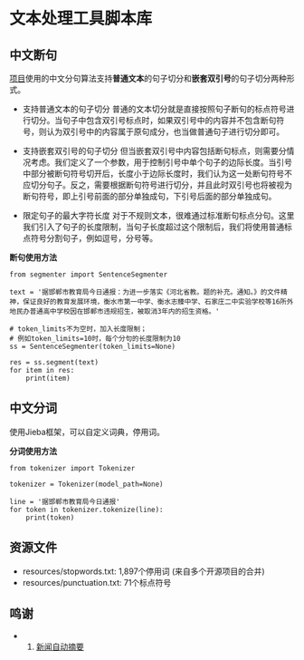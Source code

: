 # 文本处理工具脚本库


## 中文断句

[项目](http://git.code.oa.com/singerhe/NewsBrief)使用的中文分句算法支持**普通文本**的句子切分和**嵌套双引号**的句子切分两种形式。

- 支持普通文本的句子切分
普通的文本切分就是直接按照句子断句的标点符号进行切分。当句子中包含双引号标点时，如果双引号中的内容并不包含断句符号，则认为双引号中的内容属于原句成分，也当做普通句子进行切分即可。

- 支持嵌套双引号的句子切分
但当嵌套双引号中内容包括断句标点，则需要分情况考虑。我们定义了一个参数，用于控制引号中单个句子的边际长度。当引号中部分被断句符号切开后，长度小于边际长度时，我们认为这一处断句符号不应切分句子。反之，需要根据断句符号进行切分，并且此时双引号也将被视为断句符号，即上引号前面的部分单独成句，下引号后面的部分单独成句。

- 限定句子的最大字符长度
对于不规则文本，很难通过标准断句标点分句。这里我们引入了句子的长度限制，当句子长度超过这个限制后，我们将使用普通标点符号分割句子，例如逗号，分号等。

**断句使用方法**

```
from segmenter import SentenceSegmenter

text = '据邯郸市教育局今日通报：为进一步落实《河北省教。题的补充。通知。》的文件精神，保证良好的教育发展环境，衡水市第一中学、衡水志臻中学、石家庄二中实验学校等16所外地民办普通高中学校因在邯郸市违规招生，被取消3年内的招生资格。'

# token_limits不为空时，加入长度限制；
# 例如token_limits=10时，每个分句的长度限制为10
ss = SentenceSegmenter(token_limits=None)

res = ss.segment(text)
for item in res:
    print(item)

```

## 中文分词

使用Jieba框架，可以自定义词典，停用词。



**分词使用方法**

```
from tokenizer import Tokenizer

tokenizer = Tokenizer(model_path=None)

line = '据邯郸市教育局今日通报'
for token in tokenizer.tokenize(line):
    print(token)
```

## 资源文件

- resources/stopwords.txt: 1,897个停用词 (来自多个开源项目的合并)
- resources/punctuation.txt: 71个标点符号

## 鸣谢

- 1. [新闻自动摘要](http://git.code.oa.com/singerhe/NewsBrief)